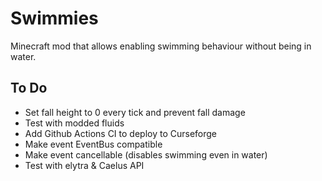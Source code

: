 # Swimmies
Minecraft mod that allows enabling swimming behaviour without being in water.

## To Do
- Set fall height to 0 every tick and prevent fall damage
- Test with modded fluids
- Add Github Actions CI to deploy to Curseforge
- Make event EventBus compatible
- Make event cancellable (disables swimming even in water)
- Test with elytra & Caelus API
